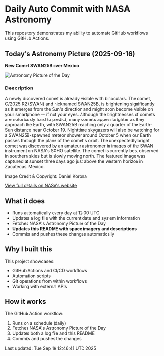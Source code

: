 # Daily Auto Commit with NASA Astronomy
This repository demonstrates my ability to automate GitHub workflows using GitHub Actions.

## Today's Astronomy Picture (2025-09-16)
**New Comet SWAN25B over Mexico**

![Astronomy Picture of the Day](https://apod.nasa.gov/apod/image/2509/Swan25B_Korona_960.jpg)

### Description
A newly discovered comet is already visible with binoculars. The comet, C/2025 R2 (SWAN) and nicknamed SWAN25B, is brightening significantly as it emerges from the Sun's direction and might soon become visible on your smartphone -- if not your eyes. Although the brightnesses of comets are notoriously hard to predict, many comets appear brighter as they approach the Earth, with SWAN25B reaching only a quarter of the Earth-Sun distance near October 19.  Nighttime skygazers will also be watching for a SWAN25B-spawned meteor shower around October 5 when our Earth passes through the plane of the comet's orbit. The unexpectedly bright comet was discovered by an amateur astronomer in images of the SWAN instrument on NASA's SOHO satellite.  The comet is currently best observed in southern skies but is slowly moving north.  The featured image was captured at sunset three days ago just above the western horizon in Zacatecas, Mexico.

Image Credit & Copyright: 
Daniel Korona

[View full details on NASA's website](https://apod.nasa.gov/apod/astropix.html)

## What it does
- Runs automatically every day at 12:00 UTC
- Updates a log file with the current date and system information
- Fetches NASA's Astronomy Picture of the Day
- **Updates this README with space imagery and descriptions**
- Commits and pushes these changes automatically

## Why I built this
This project showcases:
- GitHub Actions and CI/CD workflows
- Automation scripts
- Git operations from within workflows
- Working with external APIs

## How it works
The GitHub Action workflow:
1. Runs on a schedule (daily)
2. Fetches NASA's Astronomy Picture of the Day
3. Updates both a log file and this README
4. Commits and pushes the changes

Last updated: Tue Sep 16 12:46:41 UTC 2025

